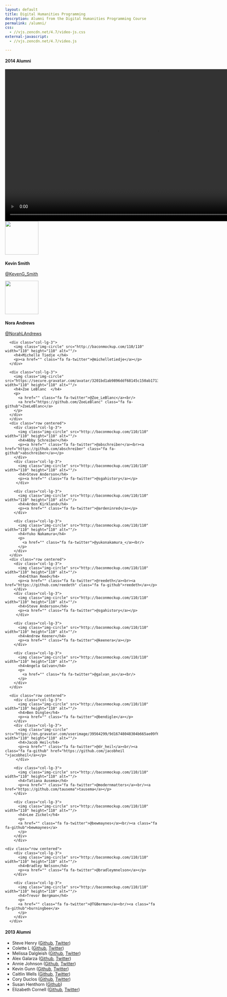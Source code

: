 ```yaml
---
layout: default
title: Digital Humanities Programming
descrption: Alumni from the Digital Humanities Programming Course
permalink: /alumni/
css:
  - //vjs.zencdn.net/4.7/video-js.css
external-javascript:
  - //vjs.zencdn.net/4.7/video.js

---
```

<div id="blue">
<div class="container">
<div class="row centered">
    <div class="col-lg-8 col-lg-offset-2">
      <h4>2014 Alumni</h4>
    </div>
  </div>
  </div>
  </div>

<div id="dg">

<div class="container">

  <div class="row centered">

   <div class="videocontent">
      <video id="hilt2014" width="auto" height="500" class="video-js vjs-default-skin" controls
        preload="auto" data-setup="{}">
        <source src="https://dl.dropboxusercontent.com/u/70943159/20140808_154401.mp4" type='video/mp4'>
        <p class="vjs-no-js">To view this video please enable JavaScript, and consider upgrading to a web browser that <a href="http://videojs.com/html5-video-support/" target="_blank">supports HTML5 video</a></p>
        </video>
        </div>
      </div>
   </div>
</div>


<div class="container w">
  <div class="row centered">
      <div class="col-lg-3">
        <img class="img-circle" src="http://baconmockup.com/110/110" width="110" height="110" alt=""/>
        <h4>Kevin Smith</h4>
        <p><a href="" class="fa fa-twitter">@KevenG_Smith</a></p>
        </div>
      <div class="col-lg-3">
        <img class="img-circle" src="http://baconmockup.com/110/110" width="110" height="110" alt=""/>
        <h4>Nora Andrews</h4>
        <p><a href="" class="fa fa-twitter">@NorahLAndrews</a></p>
        </div>

      <div class="col-lg-3">
        <img class="img-circle" src="http://baconmockup.com/110/110" width="110" height="110" alt=""/>
        <h4>Michelle Tiedje </h4>
        <p><a href="" class="fa fa-twitter">@michelletiedje</a></p>
      </div>

      <div class="col-lg-3">
        <img class="img-circle" src="https://secure.gravatar.com/avatar/3201bd1ab9896ddf68145c150ab17134.png" width="110" height="110" alt=""/>
        <h4>Zoe LeBlanc  </h4>
        <p>
          <a href="" class="fa fa-twitter">@Zoe_LeBlanc</a><br/>
          <a href="https://github.com/ZoeLeBlanc" class="fa fa-github">ZoeLeBlanc</a>
        </p>
      </div>
      </div>
      <div class="row centered">
        <div class="col-lg-3">
          <img class="img-circle" src="http://baconmockup.com/110/110" width="110" height="110" alt=""/>
          <h4>Abby Schreiber</h4>
          <p><a href="" class="fa fa-twitter">@abschreiber</a><br><a href="https://github.com/abschreiber" class="fa fa-github">abschreiber</a></p>
        </div>
        <div class="col-lg-3">
          <img class="img-circle" src="http://baconmockup.com/110/110" width="110" height="110" alt=""/>
          <h4>Steve Anderson</h4>
          <p><a href="" class="fa fa-twitter">@sgahistory</a></p>
         </div>

        <div class="col-lg-3">
          <img class="img-circle" src="http://baconmockup.com/110/110" width="110" height="110" alt=""/>
          <h4>Arden Kirkland</h4>
          <p><a href="" class="fa fa-twitter">@ardeninred</a></p>
        </div>

        <div class="col-lg-3">
          <img class="img-circle" src="http://baconmockup.com/110/110" width="110" height="110" alt=""/>
          <h4>Yuko Nakamura</h4>
          <p>
            <a href="" class="fa fa-twitter">@yukonakamura_</a><br/>
          </p>
        </div>
      </div>
      <div class="row centered">
        <div class="col-lg-3">
          <img class="img-circle" src="http://baconmockup.com/110/110" width="110" height="110" alt=""/>
          <h4>Ethan Reed</h4>
          <p><a href="" class="fa fa-twitter">@reedeth</a><br><a href="https://github.com/reedeth" class="fa fa-github">reedeth</a></p>
        </div>
        <div class="col-lg-3">
          <img class="img-circle" src="http://baconmockup.com/110/110" width="110" height="110" alt=""/>
          <h4>Steve Anderson</h4>
          <p><a href="" class="fa fa-twitter">@sgahistory</a></p>
         </div>

        <div class="col-lg-3">
          <img class="img-circle" src="http://baconmockup.com/110/110" width="110" height="110" alt=""/>
          <h4>Andrew Keener</h4>
          <p><a href="" class="fa fa-twitter">@keenera</a></p>
        </div>

        <div class="col-lg-3">
          <img class="img-circle" src="http://baconmockup.com/110/110" width="110" height="110" alt=""/>
          <h4>Angela Galvan</h4>
          <p>
            <a href="" class="fa fa-twitter">@galvan_as</a><br/>
          </p>
        </div>
      </div>

      <div class="row centered">
        <div class="col-lg-3">
          <img class="img-circle" src="http://baconmockup.com/110/110" width="110" height="110" alt=""/>
          <h4>Ben Dingle</h4>
          <p><a href="" class="fa fa-twitter">@bendigle</a></p>
        </div>
        <div class="col-lg-3">
          <img class="img-circle" src="https://en.gravatar.com/userimage/39564299/9d16748048304b665ae09f64ca099ee2.png" width="110" height="110" alt=""/>
          <h4>Jacob Heil</h4>
          <p><a href="" class="fa fa-twitter">@dr_heil</a><br/><a class="fa fa-github" href="https://github.com/jacobheil ">jacobheil</a></p>
         </div>

        <div class="col-lg-3">
          <img class="img-circle" src="http://baconmockup.com/110/110" width="110" height="110" alt=""/>
          <h4>Tatiana Ausema</h4>
          <p><a href="" class="fa fa-twitter">@modernmatters</a><br/><a href="https://github.com/tausema">tausema</a></p>
        </div>

        <div class="col-lg-3">
          <img class="img-circle" src="http://baconmockup.com/110/110" width="110" height="110" alt=""/>
          <h4>Lee Zickel</h4>
          <p>
          <a href="" class="fa fa-twitter">@bewmaynes</a><br/><a class="fa fa-github">bewmaynes</a>
          </p>
        </div>
        </div>

    <div class="row centered">
        <div class="col-lg-3">
          <img class="img-circle" src="http://baconmockup.com/110/110" width="110" height="110" alt=""/>
          <h4>Bradley Nelson</h4>
          <p><a href="" class="fa fa-twitter">@bradleymnelson</a></p>
        </div>

        <div class="col-lg-3">
          <img class="img-circle" src="http://baconmockup.com/110/110" width="110" height="110" alt=""/>
          <h4>Trevor Bergman</h4>
          <p>
          <a href="" class="fa fa-twitter">@TGBerman</a><br/><a class="fa fa-github">burningbee</a>
          </p>
        </div>
      </div>

</div>


<div id="r">
  <div class="container">
    <div class="row centered">
      <div class="col-lg-8 col-lg-offset-2">
        <h4>2013 Alumni</h4>
      </div>
    </div>
  </div>
</div>

<ul><li> Steve Henry (<a rel="nofollow" class="external text" href="https://github.com/spurioso">Github</a>, <a rel="nofollow" class="external text" href="https://twitter.com/SHHHenry">Twitter</a>)
</li><li> Colette L (<a rel="nofollow" class="external text" href="https://github.com/csl1">Github</a>, <a rel="nofollow" class="external text" href="https://twitter.com/librarylettie">Twitter</a>)
</li><li> Melissa Dalgleish (<a rel="nofollow" class="external text" href="https://github.com/melissadalgleish">Github</a>, <a rel="nofollow" class="external text" href="https://twitter.com/meldalgleish">Twitter</a>)
</li><li> Alex Galarza (<a rel="nofollow" class="external text" href="https://github.com/galarzaalex">Github</a>, <a rel="nofollow" class="external text" href="http://twitter.com/galarzaalex">Twitter</a>)
</li><li> Annie Johnson (<a rel="nofollow" class="external text" href="https://github.com/anniekjohn">Github</a>, <a rel="nofollow" class="external text" href="http://twitter.com/anniekjohn">Twitter</a>)
</li><li> Kevin Gunn (<a rel="nofollow" class="external text" href="https://github.com/KevinGunn">Github</a>, <a rel="nofollow" class="external text" href="http://twitter.com/KevinBGunn">Twitter</a>)
</li><li> Caitlin Wells (<a rel="nofollow" class="external text" href="https://github.com/wellscai">Github</a>, <a rel="nofollow" class="external text" href="http://twitter.com/wellscai">Twitter</a>)
</li><li>Cory Duclos (<a rel="nofollow" class="external text" href="http://github.com/coryduclos">Github</a>, <a rel="nofollow" class="external text" href="http://twitter.com/coryduclos">Twitter</a>)
</li><li> Susan Henthorn (<a rel="nofollow" class="external text" href="https://github.com/henthornsk">Github</a>)
</li><li>Elizabeth Cornell (<a rel="nofollow" class="external text" href="https://github.com/ecornell1">Github</a>, <a rel="nofollow" class="external text" href="https://twitter.com">Twitter</a>)
</li></ul>




